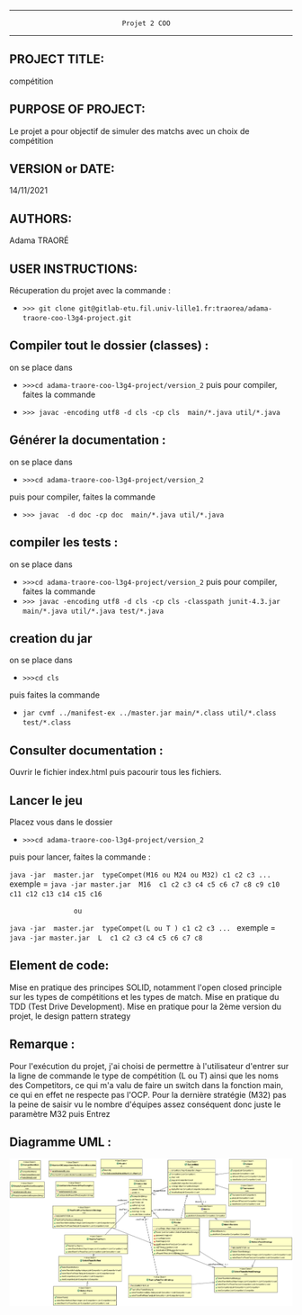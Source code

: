 ------------------------------------------------------------------------
                                Projet 2 COO
------------------------------------------------------------------------
## PROJECT TITLE:

  compétition

## PURPOSE OF PROJECT:

  Le projet a pour objectif de simuler des matchs avec un choix de compétition

## VERSION or DATE:

  14/11/2021
  

## AUTHORS:

  Adama TRAORÉ

## USER INSTRUCTIONS:

  Récuperation du projet avec la commande :

  * `>>> git clone git@gitlab-etu.fil.univ-lille1.fr:traorea/adama-traore-coo-l3g4-project.git `


  ## Compiler tout le dossier (classes) :

  on se place dans 
  * `>>>cd adama-traore-coo-l3g4-project/version_2`
  puis pour compiler, faites la commande 

 *  `>>> javac -encoding utf8 -d cls -cp cls  main/*.java util/*.java  `


  ## Générer la documentation :
  
   on se place dans 
  * `>>>cd adama-traore-coo-l3g4-project/version_2`

  puis pour compiler, faites la commande 
  
  * `>>> javac  -d doc -cp doc  main/*.java util/*.java`

  ## compiler les tests :
  on se place dans 
  * `>>>cd adama-traore-coo-l3g4-project/version_2`
  puis pour compiler, faites la commande 
 * `>>> javac -encoding utf8 -d cls -cp cls -classpath junit-4.3.jar main/*.java util/*.java test/*.java`

  ## creation du jar

  on se place dans 

  * `>>>cd cls`

  puis faites la commande
  
  * `jar cvmf ../manifest-ex ../master.jar main/*.class util/*.class test/*.class`


  ## Consulter documentation :

Ouvrir le fichier index.html puis pacourir tous les fichiers.

## Lancer le jeu

Placez vous dans le dossier
* `>>>cd adama-traore-coo-l3g4-project/version_2`

puis pour lancer, faites la commande :

 `java -jar  master.jar  typeCompet(M16 ou M24 ou M32) c1 c2 c3 ... ` 
 exemple = `java -jar master.jar  M16  c1 c2 c3 c4 c5 c6 c7 c8 c9 c10 c11 c12 c13 c14 c15 c16` 

                    ou 
  `java -jar  master.jar  typeCompet(L ou T ) c1 c2 c3 ... ` 
  exemple = `java -jar master.jar  L  c1 c2 c3 c4 c5 c6 c7 c8`


## Element de code:
  Mise en pratique des principes SOLID, notamment l'open closed principle sur les types de compétitions et les types de match. Mise en pratique du TDD (Test Drive Development).  Mise en pratique pour la 2ème version du projet, le design pattern strategy


## Remarque :
  Pour l'exécution du projet, j'ai choisi de permettre à l'utilisateur d'entrer sur la ligne de commande le type de compétition (L ou T) ainsi que les noms des Competitors, ce qui m'a valu de faire un switch dans la fonction main, ce qui en effet ne respecte pas l'OCP.
  Pour la dernière stratégie (M32) pas la peine de saisir vu le nombre d'équipes assez conséquent donc juste le paramètre M32 puis Entrez
## Diagramme UML :
![Screenshot](../version_2/uml/diagramme.png)
